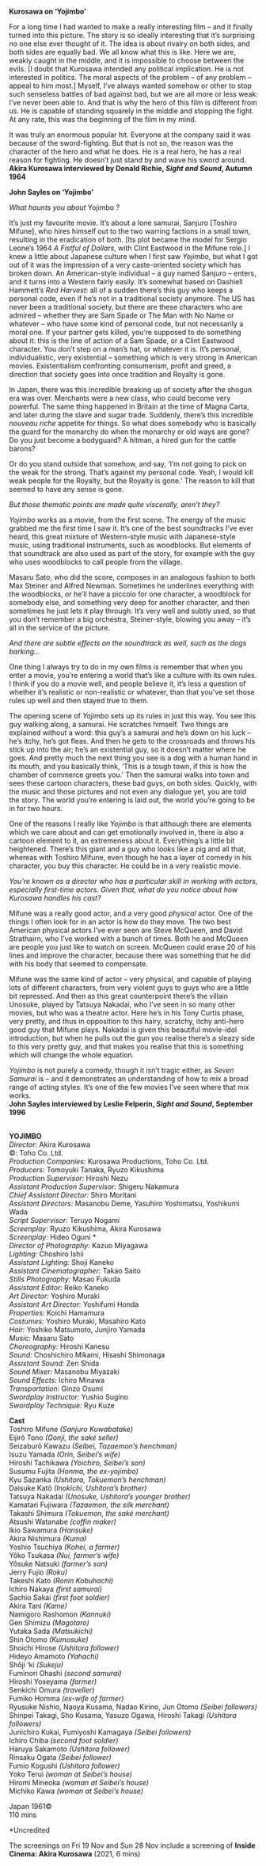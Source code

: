 

**Kurosawa on ‘Yojimbo’**

For a long time I had wanted to make a really interesting film – and it finally turned into this picture. The story is so ideally interesting that it’s surprising no one else ever thought of it. The idea is about rivalry on both sides, and both sides are equally bad. We all know what this is like. Here we are, weakly caught in the middle, and it is impossible to choose between the evils. [I doubt that Kurosawa intended any political implication. He is not interested in politics. The moral aspects of the problem – of any problem – appeal to him most.] Myself, I’ve always wanted somehow or other to stop such senseless battles of bad against bad, but we are all more or less weak: I’ve never been able to. And that is why the hero of this film is different from us. He is capable of standing squarely in the middle and stopping the fight. At any rate, this was the beginning of the film in my mind.

It was truly an enormous popular hit. Everyone at the company said it was because of the sword-fighting. But that is not so, the reason was the character of the hero and what he does. He is a real hero, he has a real reason for fighting. He doesn’t just stand by and wave his sword around.  
**Akira Kurosawa interviewed by Donald Richie, _Sight and Sound_, Autumn 1964**

**John Sayles on ‘Yojimbo’**

_What haunts you about_ Yojimbo _?_

It’s just my favourite movie. It’s about a lone samurai, Sanjuro [Toshiro Mifune], who hires himself out to the two warring factions in a small town, resulting in the eradication of both. [Its plot became the model for Sergio Leone’s 1964 _A Fistful of Dollars_, with Clint Eastwood in the Mifune role.] I knew a little about Japanese culture when I first saw _Yojimbo_, but what I got out of it was the impression of a very caste-oriented society which has broken down. An American-style individual – a guy named Sanjuro – enters, and it turns into a Western fairly easily. It’s somewhat based on Dashiell Hammett’s _Red Harvest_: all of a sudden there’s this guy who keeps a personal code, even if he’s not in a traditional society anymore. The US has never been a traditional society, but there are these characters who are admired – whether they are Sam Spade or The Man with No Name or whatever – who have some kind of personal code, but not necessarily a moral one. If your partner gets killed, you’re supposed to do something about it: this is the line of action of a Sam Spade, or a Clint Eastwood character. You don’t step on a man’s hat, or whatever it is. It’s personal, individualistic, very existential – something which is very strong in American movies. Existentialism confronting consumerism, profit and greed, a direction that society goes into once tradition and Royalty is gone.

In Japan, there was this incredible breaking up of society after the shogun era was over. Merchants were a new class, who could become very powerful. The same thing happened in Britain at the time of Magna Carta, and later during the slave and sugar trade. Suddenly, there’s this incredible _nouveau riche_ appetite for things.  So what does somebody who is basically the guard for the monarchy do when the monarchy or old ways are gone? Do you just become a bodyguard? A hitman, a hired gun for the cattle barons?

Or do you stand outside that somehow, and say, ‘I’m not going to pick on the weak for the strong. That’s against my personal code. Yeah, I would kill weak people for the Royalty, but the Royalty is gone.’ The reason to kill that seemed to have any sense is gone.

_But those thematic points are made quite viscerally, aren’t they?_

_Yojimbo_ works as a movie, from the first scene. The energy of the music grabbed me the first time I saw it. It’s one of the best soundtracks I’ve ever heard, this great mixture of Western-style music with Japanese-style music, using traditional instruments, such as woodblocks. But elements of that soundtrack are also used as part of the story, for example with the guy who uses woodblocks to call people from the village.

Masaru Sato, who did the score, composes in an analogous fashion to both  
Max Steiner and Alfred Newman. Sometimes he underlines everything with the woodblocks, or he’ll have a piccolo for one character, a woodblock for somebody else, and something very deep for another character, and then sometimes he just lets it play through. It’s very well and subtly used, so that you don’t remember a big orchestra, Steiner-style, blowing you away – it’s all in the service of the picture.

_And there are subtle effects on the soundtrack as well, such as the dogs barking..._

One thing I always try to do in my own films is remember that when you enter a movie, you’re entering a world that’s like a culture with its own rules. I think if you do a movie well, and people believe it, it’s less a question of whether it’s realistic or non-realistic or whatever, than that you’ve set those rules up well and then stayed true to them.

The opening scene of _Yojimbo_ sets up its rules in just this way. You see this guy walking along, a samurai. He scratches himself. Two things are explained without a word: this guy’s a samurai and he’s down on his luck – he’s itchy, he’s got fleas. And then he gets to the crossroads and throws his stick up into the air; he’s an existential guy, so it doesn’t matter where he goes. And pretty much the next thing you see is a dog with a human hand in its mouth, and you basically think, ‘This is a tough town, if this is how the chamber of commerce greets you.’ Then the samurai walks into town and sees these cartoon characters, these bad guys, on both sides. Quickly, with the music and those pictures and not even any dialogue yet, you are told the story. The world you’re entering is laid out, the world you’re going to be in for two hours.

One of the reasons I really like _Yojimbo_ is that although there are elements which we care about and can get emotionally involved in, there is also a cartoon element to it, an extremeness about it. Everything’s a little bit heightened. There’s this giant and a guy who looks like a pig and all that, whereas with Toshiro Mifune, even though he has a layer of comedy in his character, you buy this character. He could be in a very realistic movie.

_You’re known as a director who has a particular skill in working with actors, especially first-time actors. Given that, what do you notice about how Kurosawa handles his cast?_

Mifune was a really good actor, and a very good _physical_ actor. One of the things I often look for in an actor is how do they move. The two best American physical actors I’ve ever seen are Steve McQueen, and David Strathairn, who I’ve worked with a bunch of times. Both he and McQueen are people you just like to watch on screen. McQueen could erase 20 of his lines and improve the character, because there was something that he did with his body that seemed to compensate.

Mifune was the same kind of actor – very physical, and capable of playing lots of different characters, from very violent guys to guys who are a little bit repressed. And then as this great counterpoint there’s the villain Unosuke, played by Tatsuya Nakadai, who I’ve seen in so many other movies, but who was a theatre actor. Here he’s in his Tony Curtis phase, very pretty, and thus in opposition to this hairy, scratchy, itchy anti-hero good guy that Mifune plays. Nakadai is given this beautiful movie-idol introduction, but when he pulls out the gun you realise there’s a sleazy side to this very pretty guy, and that makes you realise that this is something which will change the whole equation.

_Yojimbo_ is not purely a comedy, though it isn’t tragic either, as _Seven Samurai_ is – and it demonstrates an understanding of how to mix a broad range of acting styles. It’s one of the few movies I’ve seen where that mix works.  
**John Sayles interviewed by Leslie Felperin, _Sight and Sound_, September 1996**
<br><br>


**YOJIMBO**<br>
_Director:_ Akira Kurosawa<br>
©: Toho Co. Ltd.<br>
_Production Companies:_ Kurosawa Productions, Toho Co. Ltd.<br>
_Producers:_ Tomoyuki Tanaka, Ryuzo Kikushima<br>
_Production Supervisor:_ Hiroshi Nezu<br>
_Assistant Production Supervisor:_ Shigeru Nakamura<br>
_Chief Assistant Director:_ Shiro Moritani<br>
_Assistant Directors:_ Masanobu Deme, Yasuhiro Yoshimatsu, Yoshikumi Wada<br>
_Script Supervisor:_ Teruyo Nogami<br>
_Screenplay:_ Ryuzo Kikushima, Akira Kurosawa<br>
_Screenplay:_ Hideo Oguni *<br>
_Director of Photography:_ Kazuo Miyagawa<br>
_Lighting:_ Choshiro Ishii<br>
_Assistant Lighting:_ Shoji Kaneko<br>
_Assistant Cinematographer:_ Takao Saito<br>
_Stills Photography:_ Masao Fukuda<br>
_Assistant Editor:_ Reiko Kaneko<br>
_Art Director:_ Yoshiro Muraki<br>
_Assistant Art Director:_ Yoshifumi Honda<br>
_Properties:_ Koichi Hamamura<br>
_Costumes:_ Yoshiro Muraki, Masahiro Kato<br>
_Hair:_ Yoshiko Matsumoto, Junjiro Yamada<br>
_Music:_ Masaru Sato<br>
_Choreography:_ Hiroshi Kanesu<br>
_Sound:_ Choshichiro Mikami, Hisashi Shimonaga<br>
_Assistant Sound:_ Zen Shida<br>
_Sound Mixer:_ Masanobu Miyazaki<br>
_Sound Effects:_ Ichiro Minawa<br>
_Transportation:_ Ginzo Osumi<br>
_Swordplay Instructor:_ Yushio Sugino<br>
_Swordplay Technique:_ Ryu Kuze<br>

**Cast**<br>
Toshiro Mifune _(Sanjuro Kuwabatake)_<br>
Eijirô Tono _(Gonji, the saké seller)_<br>
Seizaburô Kawazu _(Seibei, Tazaemon’s henchman)_<br>
Isuzu Yamada _(Orin, Seibei’s wife)_<br>
Hiroshi Tachikawa _(Yoichiro, Seibei’s son)_<br>
Susumu Fujita _(Honma, the ex-yojimbo)_<br>
Kyu Sazanka _(Ushitora, Tokuemon’s henchman)_<br>
Daisuke Katô _(Inokichi, Ushitora’s brother)_<br>
Tatsuya Nakadai _(Unosuke, Ushitora’s younger brother)_<br>
Kamatari Fujiwara _(Tazaemon, the silk merchant)_<br>
Takashi Shimura _(Tokuemon, the saké merchant)_<br>
Atsushi Watanabe _(coffin maker)_<br>
Ikio Sawamura _(Hansuke)_<br>
Akira Nishimura _(Kuma)_<br>
Yoshio Tsuchiya _(Kohei, a farmer)_<br>
Yôko Tsukasa _(Nui, farmer’s wife)_<br>
Yôsuke Natsuki _(farmer’s son)_<br>
Jerry Fujio _(Roku)_<br>
Takeshi Kato _(Ronin Kobuhachi)_<br>
Ichiro Nakaya _(first samurai)_<br>
Sachio Sakai _(first foot soldier)_<br>
Akira Tani _(Kame)_<br>
Namigoro Rashomon _(Kannuki)_<br>
Gen Shimizu _(Magotaro)_<br>
Yutaka Sada _(Matsukichi)_<br>
Shin Otomo _(Kumosuke)_<br>
Shoichi Hirose _(Ushitora follower)_<br>
Hideyo Amamoto _(Yahachi)_<br>
Shôji ‘ki _(Sukeju)_<br>
Fuminori Ohashi _(second samurai)_<br>
Hiroshi Yoseyama _(farmer)_<br>
Senkichi Omura _(traveller)_<br>
Fumiko Homma _(ex-wife of farmer)_<br>
Ryusuke Nishio, Naoya Kusama, Nadao Kirino,  Jun Otomo _(Seibei followers)_<br>
Shinpei Takagi, Sho Kusama, Yasuzo Ogawa, Hiroshi Takagi _(Ushitora followers)_<br>
Junichiro Kukai, Fumiyoshi Kamagaya  _(Seibei followers)_<br>
Ichiro Chiba _(second foot soldier)_<br>
Haruya Sakamoto _(Ushitora follower)_<br>
Rinsaku Ogata _(Seibei follower)_<br>
Fumio Kogushi _(Ushitora follower)_<br>
Yoko Terui _(woman at Seibei’s house)_<br>
Hiromi Mineoka _(woman at Seibei’s house)_<br>
Michiko Kawa _(woman at Seibei’s house)_<br>

Japan 1961©<br>
110 mins

*Uncredited

The screenings on Fri 19 Nov and Sun 28 Nov include a screening of **Inside Cinema: Akira Kurosawa**  (2021, 6 mins)
<br><br>
<!--stackedit_data:
eyJoaXN0b3J5IjpbLTg0MTI2OTQzN119
-->